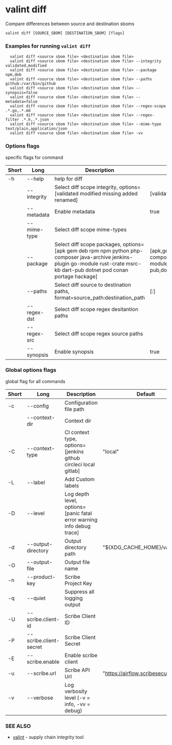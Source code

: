 # valint diff

Compare differences between source and destination sboms

```
valint diff [SOURCE_SBOM] [DESTINATION_SBOM] [flags]
```

### Examples for running `valint diff`

```
  valint diff <source sbom file> <destination sbom file>
  valint diff <source sbom file> <destination sbom file> --integrity validated,modified
  valint diff <source sbom file> <destination sbom file> --package npm,deb
  valint diff <source sbom file> <destination sbom file> --paths github:/var/bin/github
  valint diff <source sbom file> <destination sbom file> --synopsis=false
  valint diff <source sbom file> <destination sbom file> --metadata=false
  valint diff <source sbom file> <destination sbom file> --regex-scope .*.go,.*.md
  valint diff <source sbom file> <destination sbom file> --regex-filter .*.h,.*.json
  valint diff <source sbom file> <destination sbom file> --mime-type text/plain,application/json
  valint diff <source sbom file> <destination sbom file> -vv

```

### Options flags 
specific flags for command

| Short | Long | Description | Default |
| --- | --- | --- | --- |
| -h | --help | help for diff | |
| | --integrity | Select diff scope integrity, options=[validated modified missing added renamed] | [validated,modified,missing,added,renamed] |
| | --metadata | Enable metadata | true |
| | --mime-type | Select diff scope mime-types | |
| | --package | Select diff scope packages, options=[apk gem deb rpm npm python php-composer java-archive jenkins-plugin go-module rust-crate msrc-kb dart-pub dotnet pod conan portage hackage] | [apk,gem,deb,rpm,npm,python,php-composer,java-archive,jenkins-plugin,go-module,rust-crate,msrc-kb,dart-pub,dotnet,pod,conan,portage,hackage] |
| | --paths | Select diff source to destination paths, format=source_path:destination_path | [:] |
| | --regex-dst | Select diff scope regex desitantion paths | |
| | --regex-src | Select diff scope regex source paths | |
| | --synopsis | Enable synopsis | true |


### Global options flags
global flag for all commands


| Short | Long | Description | Default |
| --- | --- | --- | --- |
| -c | --config | Configuration file path | |
| | --context-dir | Context dir | |
| -C | --context-type | CI context type, options=[jenkins github circleci local gitlab] | "local" |
| -L | --label | Add Custom labels | |
| -D | --level | Log depth level, options=[panic fatal error warning info debug trace] | |
| -d | --output-directory | Output directory path | "${XDG_CACHE_HOME}/valint" |
| -O | --output-file | Output file name | |
| -n | --product-key | Scribe Project Key | |
| -q | --quiet | Suppress all logging output | |
| -U | --scribe.client-id | Scribe Client ID | |
| -P | --scribe.client-secret | Scribe Client Secret | |
| -E | --scribe.enable | Enable scribe client | |
| -u | --scribe.url | Scribe API Url | "https://airflow.scribesecurity.com" |
| -v | --verbose | Log verbosity level (-v = info, -vv = debug) | |


### SEE ALSO

* [valint](valint.md)	 - supply chain integrity tool
